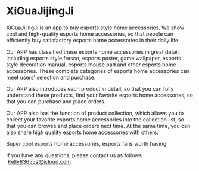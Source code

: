 # XiGuaJijingJi

XiGuaJijingJi is an app to buy esports style home accessories. We show cool and high-quality esports home accessories, so that people can efficiently buy satisfactory esports home accessories in their daily life.

Our APP has classified these esports home accessories in great detail, including esports style fresco, esports poster, game wallpaper, esports style decoration manual, esports mouse pad and other esports home accessories. These complete categories of esports home accessories can meet users' selection and purchase.

Our APP also introduces each product in detail, so that you can fully understand these products, find your favorite esports home accessories, so that you can purchase and place orders.

Our APP also has the function of product collection, which allows you to collect your favorite esports home accessories into the collection list, so that you can browse and place orders next time. At the same time, you can also share high quality esports home accessories with others.

Super cool esports home accessories, esports fans worth having!

If you have any questions, please contact us as follows :Kelly836552@icloud.com
